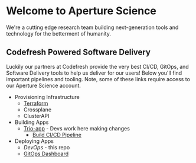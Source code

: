 
# Welcome to Aperture Science

We're a cutting edge research team building next-generation tools and technology for the betterment of humanity. 

## Codefresh Powered Software Delivery
Luckily our partners at Codefresh provide the very best CI/CD, GitOps, and Software Delivery tools to help us deliver for our users! Below you'll find important pipelines and tooling. Note, some of these links require access to our Aperture Science account. 

* Provisioning Infrastructure
  * [Terraform](https://github.com/aperture-sci/terraform-vcluster)
  * Crossplane
  * ClusterAPI
* Building Apps
  * [Trio-app](https://github.com/aperture-sci/trio-app) - Devs work here making changes
    * [Build CI/CD Pipeline](https://g.codefresh.io/pipelines/edit/workflow?id=6424adef79973f23cfdca4b9&pipeline=build&projects=DevOps&projectId=6424adcf79973f61c5dca4b8&rightbar=variables)
* Deploying Apps
  * *DevOps* - this repo
  * [GitOps Dashboard](https://g.codefresh.io/2.0/applications-dashboard/list?favorite=true)